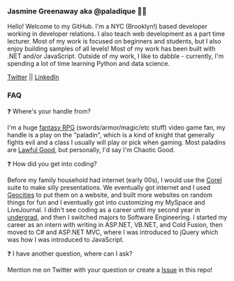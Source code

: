 ### Jasmine Greenaway aka @paladique 👋🏿

Hello! Welcome to my GitHub. I'm a NYC (Brooklyn!) based developer working in developer relations. I also teach web development as a part time lecturer. Most of my work is focused on beginners and students, but I also enjoy building samples of all levels! Most of my work has been built with .NET and/or JavaScript. Outside of my work, I like to dabble - currently, I'm spending a lot of time learning Python and data science.

[Twitter](https://twitter.com/paladique) || 
[LinkedIn](https://www.linkedin.com/in/jasminegreenaway/)

### FAQ

❓ Where's your handle from? 

I'm a huge [fantasy RPG](https://www.baldursgate.com/) (swords/armor/magic/etc stuff) video game fan, my handle is a play on the "paladin", which is a kind of knight that generally fights evil and a class I usually will play or pick when gaming. Most paladins are [Lawful Good](https://www.gamersdecide.com/articles/dnd-alignments-explained), but personally, I'd say I'm Chaotic Good.

❓ How did you get into coding?

Before my family household had internet (early 00s), I would use the [Corel](https://www.corel.com/en/all-products/) suite to make silly presentations. We eventually got internet and I used [Geocities](https://www.howtogeek.com/692445/remembering-geocities-the-1990s-precursor-to-social-media/) to put them on a website, and built more websites on random things for fun and I eventually got into customizing my MySpace and LiveJournal. I didn't see coding as a career until my second year in [undergrad](https://erau.edu/degrees/bachelor/software-engineering), and then I switched majors to Software Engineering. I started my career as an intern with writing in ASP.NET, VB.NET, and Cold Fusion, then moved to C# and ASP.NET MVC, where I was introduced to jQuery which was how I was introduced to JavaScript. 

❓ I have another question, where can I ask?

Mention me on Twitter with your question or create a [Issue](https://github.com/paladique/paladique/issues/new) in this repo!
